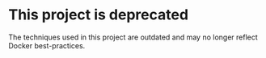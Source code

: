 # This project is deprecated

The techniques used in this project are outdated and may no longer reflect Docker best-practices.
